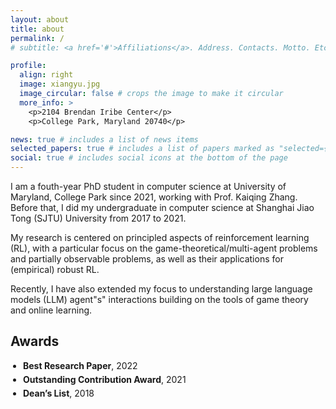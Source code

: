 ```yaml
---
layout: about
title: about
permalink: /
# subtitle: <a href='#'>Affiliations</a>. Address. Contacts. Motto. Etc.

profile:
  align: right
  image: xiangyu.jpg
  image_circular: false # crops the image to make it circular
  more_info: >
    <p>2104 Brendan Iribe Center</p>
    <p>College Park, Maryland 20740</p>

news: true # includes a list of news items
selected_papers: true # includes a list of papers marked as "selected={true}"
social: true # includes social icons at the bottom of the page
---
```


I am a fouth-year PhD student in computer science at University of Maryland, College Park since 2021, working with Prof. Kaiqing Zhang. Before that, I did my undergraduate in computer science at Shanghai Jiao Tong (SJTU) University from 2017 to 2021.

My research is centered on principled aspects of reinforcement learning (RL), with a particular focus on the game-theoretical/multi-agent problems and partially observable problems, as well as their applications for (empirical) robust RL. 

Recently, I have also extended my focus to understanding large language models (LLM) agent"s" interactions building on the tools of game theory and online learning.

<!-- awards-section -->

## Awards

<ul style="margin-top: 0px; padding-left: 20px; list-style-type: disc;">
  <li style="margin-bottom: 5px;"><strong>Best Research Paper</strong>, 2022</li>
  <li style="margin-bottom: 5px;"><strong>Outstanding Contribution Award</strong>, 2021</li>
  <li><strong>Dean’s List</strong>, 2018</li>
</ul>
